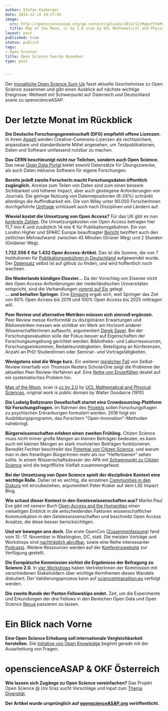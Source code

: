 ```yaml
---
author: Stefan Kasberger
date: 2014-12-14 19:27:55
image:
  src: http://openscienceasap.org/wp-content/uploads/2014/12/MapoftheMoon-580x580.jpg
  title: Map of the Moon, cc by 2.0 scan by UCL Mathematical and Physical Sciences, original work is public domain
layout: post
published: true
status: publish
tags:
- Open Science
title: Open Science Sum-Up November
type: post


---
```


Der [monatliche Open Science Sum-Up](http://openscienceasap.org/social/monthly-sum-up/) fasst aktuelle Geschehnisse zu Open Science zusammen und gibt einen Ausblick auf nächste wichtige Ereignisse: Weltweit mit Schwerpunkt auf Österreich und Deutschland sowie zu openscienceASAP.

# Der letzte Monat im Rückblick

**Die Deutsche Forschungsgemeinschaft (DFG) empfiehlt offene Lizenzen.** In ihrem [Appell ](http://www.dfg.de/foerderung/info_wissenschaft/info_wissenschaft_14_68/index.html)werden Creative-Commons-Lizenzen als rechtssichere, anpassbare und standardisierte Mittel angesehen, um Textpublikationen, Daten und Software umfassend nutzbar zu machen.

**Das CERN beschleunigt nicht nur Teilchen, sondern auch Open Science.** Das neue [Open Data Portal](http://opendata.cern.ch/about) bietet sowohl Datensätze für Übungszwecke, als auch Daten inklusive Software für eigene Forschungen.

**Bereits jedeR zweite ForscherIn macht Forschungsdaten öffentlich zugänglich.** Anreize zum Teilen von Daten sind zum einen bessere Sichtbarkeit und höherer Impact, aber auch gestiegene Anforderungen von Journals. Die geringe Nutzung von Datenrepositorien (6-26%) schränkt allerdings die Auffindbarkeit ein. Die von Wiley unter 90.000 ForscherInnen durchgeführte [Umfrage](http://exchanges.wiley.com/blog/2014/11/03/how-and-why-researchers-share-data-and-why-they-dont/) schlüsselt auch nach Disziplinen und Ländern auf.

**Wieviel kostet die Umsetzung von Open Access?** Für das UK gibt es nun [konkrete Zahlen](http://www.researchconsulting.co.uk/new-report-highlights-9m-compliance-cost-of-uk-open-access-requirements/). Die Umsetzungskosten von Open Access betragen hier 11,7 mio € und zusätzlich 14 mio € für Publikationsgebühren. Ein von London Higher und SPARC Europe beauftragter [Bericht](http://www.researchconsulting.co.uk/wp-content/uploads/2014/11/Research-Consulting-Counting-the-Costs-of-OA-Final.pdf) beziffert auch den zeitlichen Mehraufwand: zwischen 45 Minuten (Grüner Weg) und 2 Stunden (Goldener Weg).

**1.732.556 € für 1.432 Open Access-Artikel.** Das ist die Summe, die von 7 Institutionen für [Publikationsgebühren in Deutschland](http://wisspub.net/2014/11/07/offenlegung-von-open-access-publikationsgebuhren-in-deutschland/) aufgewendet wurde. Der [Datensatz](https://github.com/njahn82/unibiAPC) selbst ist auf github zu finden, und wird hoffentlich noch wachsen.

**Die Niederlande kündigen Elsevier...** Da der Vorschlag von Elsevier nicht den Open Access-Anforderungen der niederländischen Universitäten entspricht, sind die Verhandlungen [vorerst auf Eis](http://www.vsnu.nl/news/newsitem/11-negotiations-between-elsevier-and-universities-failed.html) gelegt.  
**... und behalten Springer.** Eine [Einigung](http://www.vsnu.nl/news/newsitem/12-springer-and-universities-take-key-step-towards-open-access.html) ergab sich, weil Springer das Ziel von 60% Open Access bis 2019 und 100% Open Access bis 2025 mittragen will.

**Peer Review und alternative Metriken müssen sich sinnvoll ergänzen.** Peer Review messe Konformität zu disziplinären Erwartungen und Bibliometriken messen wie sichtbar ein Werk am Horizont anderer WissenschaftlerInnen auftaucht, argumentiert [Derek Sayer](http://blogs.lse.ac.uk/impactofsocialsciences/2014/11/19/peer-review-metrics-ref-rank-hypocrisies-sayer/). Bei der Forschungsevaluation solle der Fokus besser auf Eigenschaften der Forschungsumgebung gerichtet werden: Bibliotheks- und Laborressourcen, Forschungseinkommen, Redakteurstätigkeiten, Beteiligung an Konferenzen, Anzahl an PhD-StudentInnen oder Seminar- und Vortragstätigkeiten.

**Wenigstens sind die Wege kurz.** Ein weiterer [möglicher Fall](http://retractionwatch.com/2014/11/10/it-happened-again-journal-cannot-rule-out-possibility-author-did-his-own-peer-review/) von Selbst-Review innerhalb von Thomson Reuters ScholarOne zeigt die Probleme der aktuellen Peer Review-Verfahren auf. Eine [Reihe von Einzelfällen](http://retractionwatch.com/category/by-reason-for-retraction/self-peer-review/) deutet auf ein systematisches Problem hin.

 [Map of the Moon](https://www.flickr.com/photos/uclmaps/9651216635), scan is [cc by 2.0](https://creativecommons.org/licenses/by/2.0/) by [UCL Mathematical and Physical Sciences](https://www.flickr.com/photos/uclmaps/), original work is public domain by Walter Goodacre (1910)

**Die Ludwig Boltzmann Gesellschaft startet eine Crowdsourcing-Plattform für Forschungsfragen.** Im Rahmen des [Projekts](http://science.apa.at/dossier/Boltzmann_Gesellschaft_startet_Initiative_zur_Buergerbeteiligung/SCI_20141127_SCI60332977021377388) sollen Forschungsfragen zu psychischen Erkrankungen formuliert werden. 2016 folgt ein Ausbildungsprogramm, das Forschern "Open-Innovation"-Methoden nahebringt.

**Bürgerwissenschaften erleben einen zweiten Frühling.** Citizen Science muss nicht immer große Mengen an kleinen Beiträgen bedeuten, es kann auch mit kleinen Mengen an stark involvierten Beiträgen funktionieren. Benedikt Fechter beschreibt das [Potential von Citizen Science](http://www.hiig.de/en/the-great-potential-of-citizen-science/), und warum man in den freiwilligen BürgerInnen mehr als nur "Helferbienen" sehen sollte. In einem Wissenschaftsdossier der APA mit [Schwerpunkt zu Citizen Science](http://science.apa.at/dossier/Die_Weisheit_der_Masse/SCI_20141127_SCI60332977021323210) wird die begriffliche Vielfalt zusammengefasst.

**Bei der Umsetzung von Open Science spielt der disziplinäre Kontext eine wichtige Rolle.** Daher ist es wichtig, die einzelnen [Communities in den Diskurs](http://blogs.lse.ac.uk/impactofsocialsciences/2014/10/29/open-science-disciplinary-culture-clash/) mit einzubeziehen, argumentiert Peter Kraker auf dem LSE Impact Blog.

**Wie schaut dieser Kontext in den Geisteswissenschaften aus?** Martin Paul Eve gibt mit seinem Buch [Open Access and the Humanities](https://doi.org/10.1017/CBO9781316161012) einen vielseitigen Einblick in die entscheidenden Faktoren wissenschaftlicher Kommunikation in den Geisteswissenschaften und beschreibt Open Access Ansätze, die diese besser berücksichtigen.

**Und wir bewegen uns doch.** Die erste OpenCon ([Zusammenfassung](http://blogs.scientificamerican.com/absolutely-maybe/2014/11/16/generation-open-sneak-peek-into-sciences-future-at-opencon-2014/)) fand vom 15.-17. November in Washington, DC, statt. Die meisten Vorträge und Workshops sind [nachträglich abrufbar](https://www.youtube.com/playlist?list=PLKzRudZaXUD0SA6IMycQD9UOIE-kYOPfm), sowie eine Reihe interessanter [Podcasts](http://okcast.org/page/1/?s=opencon2014). Weitere Ressourcen werden auf der [Konferenzwebsite](http://opencon2014.org/resources) zur Verfügung gestellt.

**Die Europäische Kommission sichtet die Ergebnisse der Befragung zu Science 2.0.** In [vier Workshops](http://scienceintransition.eu/validation-workshops/) haben VertreterInnen der Kommission mit verschiedenen Stakeholdern über wichtige Kernthemen dieses Wandels diskutiert. Der Validierungsprozess kann auf [scienceintransition.eu](http://scienceintransition.eu/) verfolgt werden.

**Die zweite Runde der Panton Fellowships endet.** Zeit, um die Experimente und Erkundungen der drei Fellows in den Bereichen Open Data und Open Science [Revue](http://science.okfn.org/2014/11/20/congratulations-to-the-panton-fellows-2013-2014/) passieren zu lassen.

# Ein Blick nach Vorne

**Eine Open Science Erhebung soll internationale Vergleichbarkeit herstellen.** Die [Initiative von Open Knowledge](http://wiki.okfn.org/Open_Science/Projects/Census) beginnt gerade mit der Ausarbeitung von Fragen.

# openscienceASAP & OKF Österreich

**Wie lassen sich Zugänge zu Open Science vereinfachen?** Das Projekt Open Science @ Uni Graz sucht Vorschläge und Input zum [Thema Diversität](http://openscienceasap.org/stream/2014/11/18/schwerpunkt-diversitaet/).

**Der Artikel wurde ursprünglich auf [openscienceASAP.org](http://openscienceasap.org/stream/2014/12/10/open-science-sum-up-november/) veröffentlicht.**
